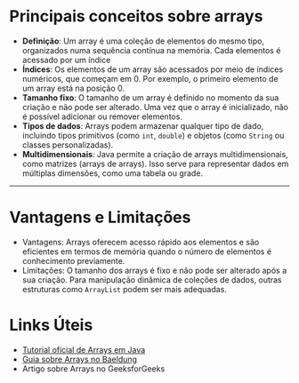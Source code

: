 # Principais conceitos sobre arrays

- **Definição**: Um array é uma coleção de elementos do mesmo tipo, organizados numa sequência contínua na memória. Cada
  elementos é acessado por um índice
- **Índices**: Os elementos de um array são acessados por meio de índices numéricos, que começam em 0. Por exemplo, o
  primeiro elemento de um array está na posição 0.
- **Tamanho fixo**: O tamanho de um array é definido no momento da sua criação e não pode ser alterado. Uma vez que o
  array é inicializado, não é possível adicionar ou remover elementos.
- **Tipos de dados**: Arrays podem armazenar qualquer tipo de dado, incluindo tipos primitivos (como `int`, `double`) e
  objetos (como `String` ou classes personalizadas).
- **Multidimensionais**: Java permite a criação de arrays multidimensionais, como matrizes (arrays de arrays). Isso
  serve para representar dados em múltiplas dimensões, como uma tabela ou grade.

---

# Vantagens e Limitações

- Vantagens: Arrays oferecem acesso rápido aos elementos e são eficientes em termos de memória quando o número de
  elementos é conhecimento previamente.
- Limitações: O tamanho dos arrays é fixo e não pode ser alterado após a sua criação. Para manipulação dinâmica de
  coleções de dados, outras estruturas como `ArrayList` podem ser mais adequadas.

# Links Úteis
- [Tutorial oficial de Arrays em Java](https://docs.oracle.com/javase/tutorial/java/nutsandbolts/arrays.html)
- [Guia sobre Arrays no Baeldung](https://www.baeldung.com/java-arrays-guide)
- Artigo sobre Arrays no GeeksforGeeks